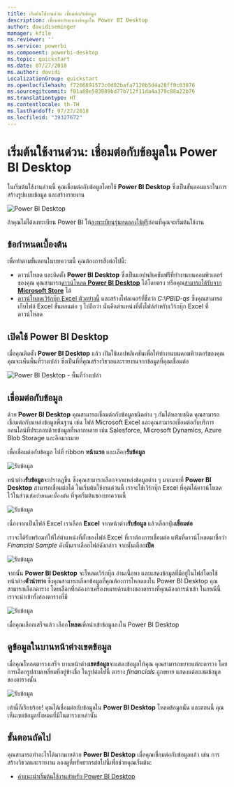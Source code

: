 ```yaml
---
title: เริ่มต้นใช้งานด่วน เชื่อมต่อกับข้อมูล
description: เชื่อมต่อกับแหล่งข้อมูลใน Power BI Desktop
author: davidiseminger
manager: kfile
ms.reviewer: ''
ms.service: powerbi
ms.component: powerbi-desktop
ms.topic: quickstart
ms.date: 07/27/2018
ms.author: davidi
LocalizationGroup: quickstart
ms.openlocfilehash: f7266691573c0d02bafa7120b5d4a28ff0c03076
ms.sourcegitcommit: f01a88e583889bd77b712f11da4a379c88a22b76
ms.translationtype: HT
ms.contentlocale: th-TH
ms.lasthandoff: 07/27/2018
ms.locfileid: "39327672"
---
```

# <a name="quickstart-connect-to-data-in-power-bi-desktop"></a>เริ่มต้นใช้งานด่วน: เชื่อมต่อกับข้อมูลใน Power BI Desktop

ในเริ่มต้นใช้งานด่วนนี้ คุณเชื่อมต่อกับข้อมูลโดยใช้ **Power BI Desktop** ซึ่งเป็นขั้นตอนแรกในการสร้างรูปแบบข้อมูล และสร้างรายงาน

![Power BI Desktop](media/desktop-what-is-desktop/what-is-desktop_01.png)

ถ้าคุณไม่ได้ลงทะเบียน Power BI ให้[ลงทะเบียนรุ่นทดลองใช้ฟรี](https://app.powerbi.com/signupredirect?pbi_source=web)ก่อนที่คุณจะเริ่มต้นใช้งาน

## <a name="prerequisites"></a>ข้อกำหนดเบื้องต้น

เพื่อทำตามขั้นตอนในบทความนี้ คุณต้องการสิ่งต่อไปนี้:
* ดาวน์โหลด และติดตั้ง **Power BI Desktop** ซึ่งเป็นแอปพลิเคชันฟรีที่ทำงานบนคอมพิวเตอร์ของคุณ คุณสามารถ[ดาวน์โหลด **Power BI Desktop**](https://powerbi.microsoft.com/desktop) ได้โดยตรง หรือคุณ[สามารถได้รับจาก **Microsoft Store**](http://aka.ms/pbidesktopstore) ได้
* [ดาวน์โหลดเวิร์กบุ๊ก Excel ตัวอย่างนี้](http://go.microsoft.com/fwlink/?LinkID=521962) และสร้างโฟลเดอร์ที่ชื่อว่า *C:\PBID-qs* ซึ่งคุณสามารถเก็บไฟล์ Excel ขั้นตอนต่อ ๆ ไปถือว่า นั่นคือตำแหน่งที่ตั้งไฟล์สำหรับเวิร์กบุ๊ก Excel ที่ดาวน์โหลด

## <a name="launch-power-bi-desktop"></a>เปิดใช้ Power BI Desktop

เมื่อคุณติดตั้ง **Power BI Desktop** แล้ว เปิดใช้แอปพลิเคชันเพื่อให้ทำงานบนคอมพิวเตอร์ของคุณ คุณจะเห็นพื้นที่ว่างเปล่า ซึ่งเป็นที่ที่คุณสร้างวิชวลและรายงานจากข้อมูลที่คุณเชื่อมต่อ 

![Power BI Desktop - พื้นที่ว่างเปล่า](media/desktop-quickstart-connect-to-data/qs-connect-data_01.png)

## <a name="connect-to-data"></a>เชื่อมต่อกับข้อมูล

ด้วย **Power BI Desktop** คุณสามารถเชื่อมต่อกับข้อมูลชนิดต่าง ๆ กันได้หลายชนิด คุณสามารถเชื่อมต่อกับแหล่งข้อมูลพื้นฐาน เช่น ไฟล์ Microsoft Excel และคุณสามารถเชื่อมต่อกับบริการออนไลน์ที่ประกอบด้วยข้อมูลที่หลากหลาย เช่น Salesforce, Microsoft Dynamics, Azure Blob Storage และอีกมากมาย 

เพื่อเชื่อมต่อกับข้อมูล ไปที่ ribbon **หน้าแรก** และเลือก**รับข้อมูล**

![รับข้อมูล](media/desktop-quickstart-connect-to-data/qs-connect-data_02.png)

หน้าต่าง**รับข้อมูล**จะปรากฏขึ้น ซึ่งคุณสามารถเลือกจากแหล่งข้อมูลต่าง ๆ มากมายที่ **Power BI Desktop** สามารถเชื่อมต่อได้ ในเริ่มต้นใช้งานด่วนนี้ เราจะใช้เวิร์กบุ๊ก Excel ที่คุณได้ดาวน์โหลด ไว้ในส่วน*ข้อกำหนดเบื้องต้น* ที่จุดเริ่มต้นของบทความนี้ 

![รับข้อมูล](media/desktop-quickstart-connect-to-data/qs-connect-data_03.png)

เนื่องจากเป็นไฟล์ Excel เราเลือก **Excel** จากหน้าต่าง**รับข้อมูล** แล้วเลือกปุ่ม**เชื่อมต่อ**

เราจะได้รับพร้อมท์ให้ใส่ตำแหน่งที่ตั้งของไฟล์ Excel ที่เราต้องการเชื่อมต่อ แฟ้มที่ดาวน์โหลดมาชื่อว่า *Financial Sample* ดังนั้นเราเลือกไฟล์ดังกล่าว จากนั้นเลือก**เปิด**

![รับข้อมูล](media/desktop-quickstart-connect-to-data/qs-connect-data_04.png)

จากนั้น **Power BI Desktop** จะโหลดเวิร์กบุ๊ก อ่านเนื้อหา และแสดงข้อมูลที่มีอยู่ในไฟล์โดยใช้หน้าต่าง**ตัวนำทาง** ซึ่งคุณสามารถเลือกข้อมูลที่คุณต้องการโหลดลงใน Power BI Desktop คุณสามารถเลือกตาราง โดยเลือกที่กล่องกาเครื่องหมายด้านข้างของตารางที่คุณต้องการนำเข้า ในกรณีนี้ เราจะนำเข้าทั้งสองตารางที่มี

![รับข้อมูล](media/desktop-quickstart-connect-to-data/qs-connect-data_05.png)

เมื่อคุณเลือกเสร็จแล้ว เลือก**โหลด**เพื่อนำเข้าข้อมูลลงใน Power BI Desktop

## <a name="view-data-in-the-fields-pane"></a>ดูข้อมูลในบานหน้าต่างเขตข้อมูล

เมื่อคุณโหลดตารางเสร็จ บานหน้าต่าง**เขตข้อมูล**จะแสดงข้อมูลให้คุณ คุณสามารถขยายแต่ละตาราง โดยการเลือกรูปสามเหลี่ยมที่อยู่ข้างชื่อ ในรูปต่อไปนี้ ตาราง *financials* ถูกขยาย แสดงแต่ละเขตข้อมูลของตารางนั้น 

![รับข้อมูล](media/desktop-quickstart-connect-to-data/qs-connect-data_06.png)

เท่านี้ก็เรียบร้อย! คุณได้เชื่อมต่อกับข้อมูลใน **Power BI Desktop** โหลดข้อมูลนั้น และตอนนี้ คุณเห็นเขตข้อมูลทั้งหมดที่มีในตารางเหล่านั้น


## <a name="next-steps"></a>ขั้นตอนถัดไป
คุณสามารถทำอะไรได้มากมายด้วย **Power BI Desktop** เมื่อคุณเชื่อมต่อกับข้อมูลแล้ว เช่น การสร้างวิชวลและรายงาน ลองดูที่ทรัพยากรต่อไปนี้เพื่อช่วยคุณเริ่มต้น:

* [คำแนะนำเริ่มต้นใช้งานสำหรับ Power BI Desktop](desktop-getting-started.md)


